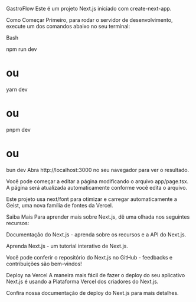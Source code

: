GastroFlow
Este é um projeto Next.js iniciado com create-next-app.

Como Começar
Primeiro, para rodar o servidor de desenvolvimento, execute um dos comandos abaixo no seu terminal:

Bash

npm run dev
# ou
yarn dev
# ou
pnpm dev
# ou
bun dev
Abra http://localhost:3000 no seu navegador para ver o resultado.

Você pode começar a editar a página modificando o arquivo app/page.tsx. A página será atualizada automaticamente conforme você edita o arquivo.

Este projeto usa next/font para otimizar e carregar automaticamente a Geist, uma nova família de fontes da Vercel.

Saiba Mais
Para aprender mais sobre Next.js, dê uma olhada nos seguintes recursos:

Documentação do Next.js - aprenda sobre os recursos e a API do Next.js.

Aprenda Next.js - um tutorial interativo de Next.js.

Você pode conferir o repositório do Next.js no GitHub - feedbacks e contribuições são bem-vindos!

Deploy na Vercel
A maneira mais fácil de fazer o deploy do seu aplicativo Next.js é usando a Plataforma Vercel dos criadores do Next.js.

Confira nossa documentação de deploy do Next.js para mais detalhes.